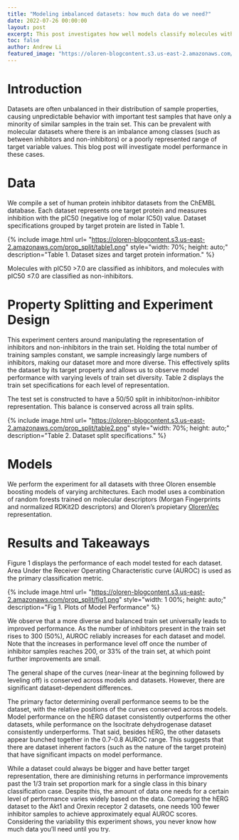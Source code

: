 ```yaml
---
title: "Modeling imbalanced datasets: how much data do we need?"
date: 2022-07-26 00:00:00
layout: post
excerpt: This post investigates how well models classify molecules with varying levels of minority train set representation. We find that model performance increases sharply with increasing representation before levelling off prior to fully balanced data. There is additionally significant dataset-dependent variance in this behavior.
toc: false
author: Andrew Li
featured_image: "https://oloren-blogcontent.s3.us-east-2.amazonaws.com/prop_split/fig1.png"
---
```


# Introduction
Datasets are often unbalanced in their distribution of sample properties, causing unpredictable behavior with important test samples that have only a minority of similar samples in the train set. This can be prevalent with molecular datasets where there is an imbalance among classes (such as between inhibitors and non-inhibitors) or a poorly represented range of target variable values. This blog post will investigate model performance in these cases.

# Data
We compile a set of human protein inhibitor datasets from the ChEMBL database. Each dataset represents one target protein and measures inhibition with the pIC50 (negative log of molar IC50) value. Dataset specifications grouped by target protein are listed in Table 1.



{% include image.html url= "https://oloren-blogcontent.s3.us-east-2.amazonaws.com/prop_split/table1.png"
   style="width: 70%; height: auto;"
   description="Table 1. Dataset sizes and target protein information."
    %}

Molecules with pIC50 >7.0 are classified as inhibitors, and molecules with pIC50 ≤7.0 are classified as non-inhibitors.

# Property Splitting and Experiment Design
This experiment centers around manipulating the representation of inhibitors and non-inhibitors in the train set. Holding the total number of training samples constant, we sample increasingly large numbers of inhibitors, making our dataset more and more diverse. This effectively splits the dataset by its target property and allows us to observe model performance with varying levels of train set diversity. Table 2 displays the train set specifications for each level of representation.

The test set is constructed to have a 50/50 split in inhibitor/non-inhibitor representation. This balance is conserved across all train splits.

{% include image.html url= "https://oloren-blogcontent.s3.us-east-2.amazonaws.com/prop_split/table2.png"
   style="width: 70%; height: auto;"
   description="Table 2. Dataset split specifications."
    %}

# Models
We perform the experiment for all datasets with three Oloren ensemble boosting models of varying architectures. Each model uses a combination of random forests trained on molecular descriptors (Morgan Fingerprints and normalized RDKit2D descriptors) and Oloren’s propietary [OlorenVec](https://oloren.ai/blog/vector_reps.html) representation.

# Results and Takeaways
Figure 1 displays the performance of each model tested for each dataset. Area Under the Receiver Operating Characteristic curve (AUROC) is used as the primary classification metric.

{% include image.html url= "https://oloren-blogcontent.s3.us-east-2.amazonaws.com/prop_split/fig1.png"
   style="width: 1  00%; height: auto;"
   description="Fig 1. Plots of Model Performance"
    %}

We observe that a more diverse and balanced train set universally leads to improved performance. As the number of inhibitors present in the train set rises to 300 (50%), AUROC reliably increases for each dataset and model. Note that the increases in performance level off once the number of inhibitor samples reaches 200, or 33% of the train set, at which point further improvements are small.

The general shape of the curves (near-linear at the beginning followed by leveling off) is conserved across models and datasets. However, there are significant dataset-dependent differences.

The primary factor determining overall performance seems to be the dataset, with the relative positions of the curves conserved across models. Model performance on the hERG dataset consistently outperforms the other datasets, while performance on the Isocitrate dehydrogenase dataset consistently underperforms. That said, besides hERG, the other datasets appear bunched together in the 0.7-0.8 AUROC range. This suggests that there are dataset inherent factors (such as the nature of the target protein) that have significant impacts on model performance.

While a dataset could always be bigger and have better target representation, there are diminishing returns in performance improvements past the 1/3 train set proportion mark for a single class in this binary classification case. Despite this, the amount of data one needs for a certain level of performance varies widely based on the data. Comparing the hERG dataset to the Akt1 and Orexin receptor 2 datasets, one needs 100 fewer inhibitor samples to achieve approximately equal AUROC scores. Considering the variability this experiment shows, you never know how much data you’ll need until you try.